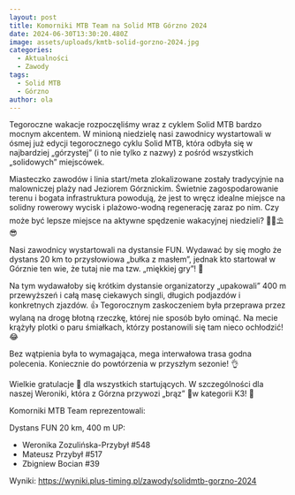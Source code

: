 ```yaml
---
layout: post
title: Komorniki MTB Team na Solid MTB Górzno 2024
date: 2024-06-30T13:30:20.480Z
image: assets/uploads/kmtb-solid-gorzno-2024.jpg
categories:
  - Aktualności
  - Zawody
tags:
  - Solid MTB
  - Górzno
author: ola
---
```

Tegoroczne wakacje rozpoczęliśmy wraz z cyklem Solid MTB bardzo mocnym akcentem. W minioną niedzielę nasi zawodnicy wystartowali w ósmej już edycji tegorocznego cyklu Solid MTB, która odbyła się w najbardziej „górzystej” (i to nie tylko z nazwy) z pośród wszystkich „solidowych” miejscówek.
<!--more-->

Miasteczko zawodów i linia start/meta zlokalizowane zostały tradycyjnie na malowniczej plaży nad Jeziorem Górznickim. Świetnie zagospodarowanie terenu i bogata infrastruktura powodują, że jest to wręcz idealne miejsce na solidny rowerowy wycisk i plażowo-wodną regenerację zaraz po nim. Czy może być lepsze miejsce na aktywne spędzenie wakacyjnej niedzieli? 🚴‍♂️⛱️😎 

Nasi zawodnicy wystartowali na dystansie FUN. Wydawać by się mogło że dystans 20 km to przysłowiowa „bułka z masłem”, jednak kto startował w Górznie ten wie, że tutaj nie ma tzw. „miękkiej gry”! 🥵

Na tym wydawałoby się krótkim dystansie organizatorzy „upakowali” 400 m przewyższeń i całą masę ciekawych singli, długich podjazdów i konkretnych zjazdów. 👍 Tegorocznym zaskoczeniem była przeprawa przez wylaną na drogę błotną rzeczkę, której nie sposób było ominąć. Na mecie krążyły plotki o paru śmiałkach, którzy postanowili się tam nieco ochłodzić! 😂

Bez wątpienia była to wymagająca, mega interwałowa trasa godna polecenia. Koniecznie do powtórzenia w przyszłym sezonie! 👌

Wielkie gratulacje 👏 dla wszystkich startujących. W szczególności dla naszej Weroniki, która z Górzna przywozi „brąz” 🥉w kategorii K3! 🤩

Komorniki MTB Team reprezentowali:

Dystans FUN 20 km, 400 m UP:

* Weronika Zozulińska-Przybył #548 
* Mateusz Przybył #517 
* Zbigniew Bocian #39 

Wyniki: <https://wyniki.plus-timing.pl/zawody/solidmtb-gorzno-2024>